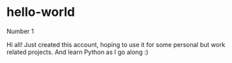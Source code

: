 # hello-world
Number 1

Hi all! Just created this account, hoping to use it for some personal but work related projects. And learn Python as I go along :)
